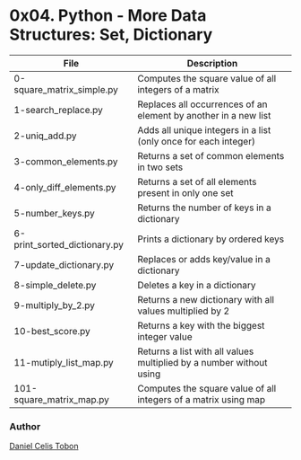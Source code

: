 # 0x04. Python - More Data Structures: Set, Dictionary

| File | Description |
| ------ | ------ |
| 0-square_matrix_simple.py | Computes the square value of all integers of a matrix |
| 1-search_replace.py | Replaces all occurrences of an element by another in a new list |
| 2-uniq_add.py | Adds all unique integers in a list (only once for each integer) |
| 3-common_elements.py | Returns a set of common elements in two sets |
| 4-only_diff_elements.py | Returns a set of all elements present in only one set |
| 5-number_keys.py | Returns the number of keys in a dictionary |
| 6-print_sorted_dictionary.py | Prints a dictionary by ordered keys |
| 7-update_dictionary.py | Replaces or adds key/value in a dictionary |
| 8-simple_delete.py | Deletes a key in a dictionary |
| 9-multiply_by_2.py | Returns a new dictionary with all values multiplied by 2 |
| 10-best_score.py | Returns a key with the biggest integer value |
| 11-mutiply_list_map.py | Returns a list with all values multiplied by a number without using |
| 101-square_matrix_map.py | Computes the square value of all integers of a matrix using map |


### Author
[Daniel Celis Tobon](https://github.com/danicelistobon)
